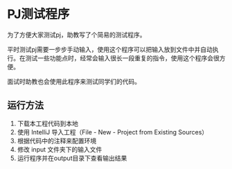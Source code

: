 # PJ测试程序

为了方便大家测试pj，助教写了个简易的测试程序。

平时测试pj需要一步步手动输入，使用这个程序可以把输入放到文件中并自动执行。在测试一些功能点时，经常会输入很长一段重复的指令，使用这个程序会很方便。

面试时助教也会使用此程序来测试同学们的代码。

## 运行方法

1. 下载本工程代码到本地
2. 使用 IntelliJ 导入工程（File - New - Project from Existing Sources）
3. 根据代码中的注释来配置环境
4. 修改 input 文件夹下的输入文件
5. 运行程序并在output目录下查看输出结果


